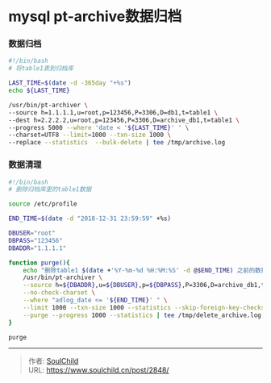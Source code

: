 # mysql pt-archive数据归档

<!--more-->

### 数据归档
```bash
#!/bin/bash
# 将table1表到归档库

LAST_TIME=$(date -d -365day "+%s")
echo ${LAST_TIME}

/usr/bin/pt-archiver \
--source h=1.1.1.1,u=root,p=123456,P=3306,D=db1,t=table1 \
--dest h=2.2.2.2,u=root,p=123456,P=3306,D=archive_db1,t=table1 \
--progress 5000 --where 'date < '${LAST_TIME}' ' \
--charset=UTF8 --limit=1000 --txn-size 1000 \
--replace --statistics  --bulk-delete | tee /tmp/archive.log
```


### 数据清理
```bash
#!/bin/bash
# 删除归档库里的table1数据

source /etc/profile

END_TIME=$(date -d "2018-12-31 23:59:59" +%s)

DBUSER="root"
DBPASS="123456"
DBADDR="1.1.1.1"

function purge(){
    echo "删除table1 $(date +'%Y-%m-%d %H:%M:%S' -d @$END_TIME) 之前的数据"
    /usr/bin/pt-archiver \
    --source h=${DBADDR},u=${DBUSER},p=${DBPASS},P=3306,D=archive_db1,t=table1 \
    --no-check-charset \
    --where "adlog_date <= '${END_TIME}' " \
    --limit 1000 --txn-size 1000 --statistics --skip-foreign-key-checks \
    --purge --progress 1000 --statistics | tee /tmp/delete_archive.log
}

purge
```


---

> 作者: [SoulChild](https://www.soulchild.cn)  
> URL: https://www.soulchild.cn/post/2848/  

